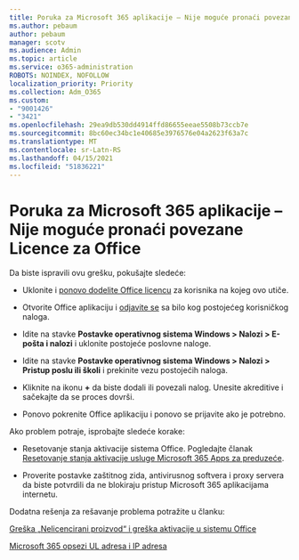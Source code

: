```yaml
---
title: Poruka za Microsoft 365 aplikacije – Nije moguće pronaći povezane Licence za Office
ms.author: pebaum
author: pebaum
manager: scotv
ms.audience: Admin
ms.topic: article
ms.service: o365-administration
ROBOTS: NOINDEX, NOFOLLOW
localization_priority: Priority
ms.collection: Adm_O365
ms.custom:
- "9001426"
- "3421"
ms.openlocfilehash: 29ea9db530dd4914ffd86655eeae5508b73ccb7e
ms.sourcegitcommit: 8bc60ec34bc1e40685e3976576e04a2623f63a7c
ms.translationtype: MT
ms.contentlocale: sr-Latn-RS
ms.lasthandoff: 04/15/2021
ms.locfileid: "51836221"
---
```

# <a name="microsoft-365-apps-message---couldnt-find-office-licenses-associated"></a>Poruka za Microsoft 365 aplikacije – Nije moguće pronaći povezane Licence za Office

Da biste ispravili ovu grešku, pokušajte sledeće:

- Uklonite i [ponovo dodelite Office licencu](https://docs.microsoft.com/microsoft-365/admin/manage/assign-licenses-to-users) za korisnika na kojeg ovo utiče.

- Otvorite Office aplikaciju i [odjavite se](https://support.office.com/article/sign-out-of-office-5a20dc11-47e9-4b6f-945d-478cb6d92071) sa bilo kog postojećeg korisničkog naloga.

- Idite na stavke **Postavke operativnog sistema Windows > Nalozi > E-pošta i nalozi** i uklonite postojeće poslovne naloge.

- Idite na stavke **Postavke operativnog sistema Windows > Nalozi > Pristup poslu ili školi** i prekinite vezu postojećih naloga.

- Kliknite na ikonu **+** da biste dodali ili povezali nalog. Unesite akreditive i sačekajte da se proces dovrši.

- Ponovo pokrenite Office aplikaciju i ponovo se prijavite ako je potrebno.

Ako problem potraje, isprobajte sledeće korake:

- Resetovanje stanja aktivacije sistema Office. Pogledajte članak [Resetovanje stanja aktivacije usluge Microsoft 365 Apps za preduzeće](https://docs.microsoft.com/office365/troubleshoot/activation/reset-office-365-proplus-activation-state).

- Proverite postavke zaštitnog zida, antivirusnog softvera i proxy servera da biste potvrdili da ne blokiraju pristup Microsoft 365 aplikacijama internetu. 

Dodatna rešenja za rešavanje problema potražite u članku:

[Greška „Nelicencirani proizvod“ i greška aktivacije u sistemu Office](https://support.office.com/Article/0d23d3c0-c19c-4b2f-9845-5344fedc4380?wt.mc_id=Alchemy_ClientDIA)

[Microsoft 365 opsezi UL adresa i IP adresa](https://docs.microsoft.com/office365/enterprise/urls-and-ip-address-ranges)

